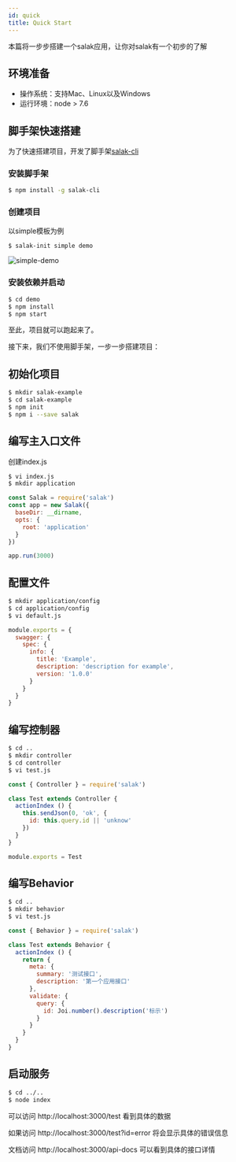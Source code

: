 ```yaml
---
id: quick
title: Quick Start
---
```


本篇将一步步搭建一个salak应用，让你对salak有一个初步的了解

## 环境准备

- 操作系统：支持Mac、Linux以及Windows
- 运行环境：node > 7.6

## 脚手架快速搭建

为了快速搭建项目，开发了脚手架[salak-cli](https://github.com/SalakJS/salak-cli)

### 安装脚手架

```sh
$ npm install -g salak-cli
```

### 创建项目

以simple模板为例

```sh
$ salak-init simple demo
```

![simple-demo](/docs/img/doc/simple-demo.png)

### 安装依赖并启动

```sh
$ cd demo
$ npm install
$ npm start
```

至此，项目就可以跑起来了。

接下来，我们不使用脚手架，一步一步搭建项目：

## 初始化项目

```sh
$ mkdir salak-example
$ cd salak-example
$ npm init
$ npm i --save salak
```

## 编写主入口文件

创建index.js

```sh
$ vi index.js
$ mkdir application
```

```javascript
const Salak = require('salak')
const app = new Salak({
  baseDir: __dirname,
  opts: {
    root: 'application'
  }
})

app.run(3000)
```

## 配置文件

```sh
$ mkdir application/config
$ cd application/config
$ vi default.js
```

```javascript
module.exports = {
  swagger: {
    spec: {
      info: {
        title: 'Example',
        description: 'description for example',
        version: '1.0.0'
      }
    }
  }
}
```

## 编写控制器

```sh
$ cd ..
$ mkdir controller
$ cd controller
$ vi test.js
```

```javascript
const { Controller } = require('salak')

class Test extends Controller {
  actionIndex () {
    this.sendJson(0, 'ok', {
      id: this.query.id || 'unknow'
    })
  }
}

module.exports = Test
```

## 编写Behavior

```sh
$ cd ..
$ mkdir behavior
$ vi test.js
```

```javascript
const { Behavior } = require('salak')

class Test extends Behavior {
  actionIndex () {
    return {
      meta: {
        summary: '测试接口',
        description: '第一个应用接口'
      },
      validate: {
        query: {
          id: Joi.number().description('标示')
        }
      }
    }
  }
}
```

## 启动服务

```sh
$ cd ../..
$ node index
```

可以访问 http://localhost:3000/test 看到具体的数据

如果访问 http://localhost:3000/test?id=error 将会显示具体的错误信息

文档访问 http://localhost:3000/api-docs 可以看到具体的接口详情
